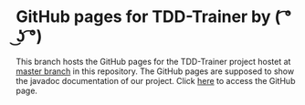 # GitHub pages for TDD-Trainer by ( ͡° ͜ʖ ͡°)
This branch hosts the GitHub pages for the TDD-Trainer project hostet at [master branch](https://github.com/ProPra16/programmierpraktikum-abschlussprojekt-team-1) in this repository. The GitHub pages are supposed to show the javadoc documentation of our project. Click [here](https://propra16.github.io/programmierpraktikum-abschlussprojekt-team-1/) to access the GitHub page.
